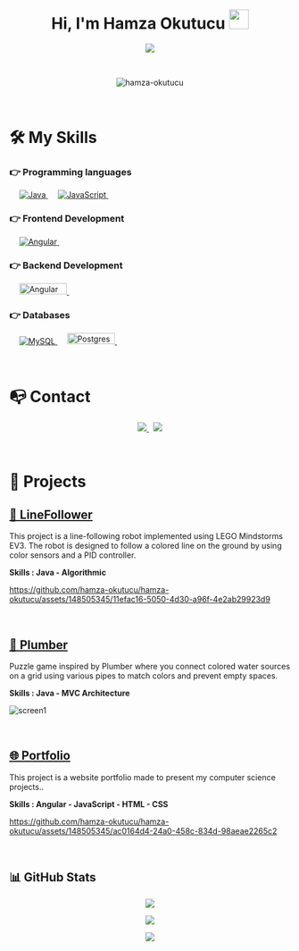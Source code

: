 <h1 align="center">Hi, I'm Hamza Okutucu <img src="https://media.giphy.com/media/hvRJCLFzcasrR4ia7z/giphy.gif" width="35"></h1>

<p align="center">
  <a href="https://github.com/DenverCoder1/readme-typing-svg"><img src="https://readme-typing-svg.herokuapp.com/?lines=Full+Stack+Web+Developer&center=true&width=500&height=50"></a>
</p>

<br>

<p align="center">
  <img src="https://komarev.com/ghpvc/?username=hamza-okutucu&label=hamza-okutucu's%20Profile%20Views%20&color=dc143c&style=plastic" alt="hamza-okutucu" />
</p>

<br>

# 🛠️ My Skills

### 👉 Programming languages

<p align="left"> 
  &emsp;
  <a href="https://www.java.com" target="_blank"> 
    <img alt="Java" src="https://img.shields.io/badge/Java-%23007396.svg?logo=java&logoColor=white"/>
  </a>
  &emsp; 
  <a href="https://developer.mozilla.org/en-US/docs/Web/JavaScript" target="_blank"> 
     <img alt="JavaScript" src="https://img.shields.io/badge/JavaScript%20-%23F7DF1E.svg?logo=javascript&logoColor=black"/>
   </a>
&emsp; 
</p>

### 👉 Frontend Development

<p align="left"> 
   &emsp;
  <a href="https://angular.io/" target="_blank"> 
    <img alt="Angular" src="https://img.shields.io/badge/-angular-DE0031?logo=angular"/>
  </a>
&emsp; 
</p>

### 👉 Backend Development

<p align="left"> 
   &emsp;
  <a href="https://spring.io/" target="_blank"> 
    <img alt="Angular" src="https://img.shields.io/badge/spring-%236DB33F.svg?style=for-the-badge&logo=spring&logoColor=white" width="85" height="20"/>
  </a>
&emsp; 
</p>

### 👉 Databases

<p align="left">
  &emsp;
    <a href="https://www.mysql.com/">
      <img alt="MySQL" src="https://img.shields.io/badge/MySQL-00000F?style=flat&logo=mysql&logoColor=white"/>
    </a>
  &emsp;
    <a href="https://www.mysql.com/">
      <img alt="Postgres" src="https://img.shields.io/badge/postgres-%23316192.svg?style=for-the-badge&logo=postgresql&logoColor=white" width="85" height="20"/>
    </a>
  &emsp;
</p>

<br>

# 📭 Contact

<p align="center">
  <a href="https://linkedin.com/in/hamza-okutucu-5a1596294">
    <img src="https://img.shields.io/badge/-LINKEDIN-0077B5?style=for-the-badge&logo=linkedin&logoColor=white">
  </a>
	<span>&nbsp;</span>
	<a href="mailto:hamza.okutucu@outlook.com">
		<img src="https://img.shields.io/badge/-GMAIL-D14836?style=for-the-badge&logo=gmail&logoColor=white">
	</a>
</p>

<br>

# 📂 Projects

## [🤖 LineFollower](https://github.com/hamza-okutucu/LineFollower)

This project is a line-following robot implemented using LEGO Mindstorms EV3. The robot is designed to follow a colored line on the ground by using color sensors and a PID controller.

<p><strong>Skills : Java - Algorithmic</strong></p>

https://github.com/hamza-okutucu/hamza-okutucu/assets/148505345/11efac16-5050-4d30-a96f-4e2ab29923d9

<br>

## [🧩 Plumber](https://github.com/hamza-okutucu/Plumber)

Puzzle game inspired by Plumber where you connect colored water sources on a grid using various pipes to match colors and prevent empty spaces.

<p><strong>Skills : Java - MVC Architecture</strong></p>

![screen1](https://github.com/hamza-okutucu/hamza-okutucu/assets/148505345/f27b0a05-2f78-42ae-8996-956e031b3bfb)

<br>

## [🌐 Portfolio](https://github.com/hamza-okutucu/Portfolio)

This project is a website portfolio made to present my computer science projects..

<p><strong>Skills : Angular - JavaScript - HTML - CSS</strong></p>

https://github.com/hamza-okutucu/hamza-okutucu/assets/148505345/ac0164d4-24a0-458c-834d-98aeae2265c2

<br>

## 📊 GitHub Stats

<p align="center">
  <img align="center" src="https://github-readme-stats.vercel.app/api?username=hamza-okutucu&theme=tokyonight&hide_border=false&include_all_commits=true&count_private=true"/>
</p>
<p align="center">
  <img align="center" src="https://github-readme-streak-stats.herokuapp.com/?user=hamza-okutucu&theme=tokyonight&hide_border=false"/>
</p>
<p align="center">
  <img align="center" src="https://github-readme-stats.vercel.app/api/top-langs/?username=hamza-okutucu&theme=tokyonight&hide_border=false&include_all_commits=true&count_private=true&layout=compact"/>
</p>
